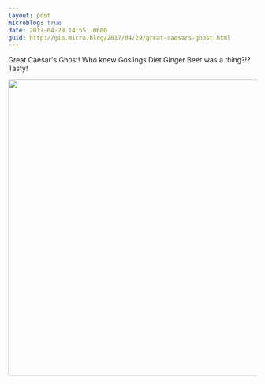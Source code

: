 ```yaml
---
layout: post
microblog: true
date: 2017-04-29 14:55 -0600
guid: http://gio.micro.blog/2017/04/29/great-caesars-ghost.html
---
```

Great Caesar's Ghost! Who knew Goslings Diet Ginger Beer was a thing?!? Tasty!

<img src="http://gio.micro.blog/uploads/2017/fc6a2e959e.jpg" width="600" height="600" style="height: auto" />
